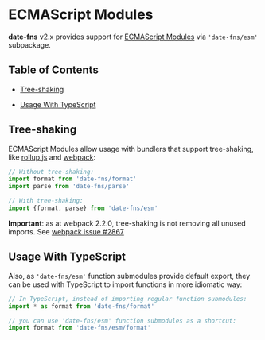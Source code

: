 # ECMAScript Modules


**date-fns** v2.x provides support for
[ECMAScript Modules](http://www.ecma-international.org/ecma-262/6.0/#sec-modules)
via `'date-fns/esm'` subpackage.

## Table of Contents

- [Tree-shaking](#tree-shaking)

- [Usage With TypeScript](#usage-with-typescript)

## Tree-shaking

ECMAScript Modules allow usage with bundlers that support tree-shaking,
like [rollup.js](http://rollupjs.org) and [webpack](https://webpack.js.org):

```javascript
// Without tree-shaking:
import format from 'date-fns/format'
import parse from 'date-fns/parse'

// With tree-shaking:
import {format, parse} from 'date-fns/esm'
```

**Important**: as at webpack 2.2.0, tree-shaking is not removing all unused imports.
See [webpack issue #2867](https://github.com/webpack/webpack/issues/2867)

## Usage With TypeScript

Also, as `'date-fns/esm'` function submodules provide default export,
they can be used with TypeScript to import functions in more idiomatic way:

```typescript
// In TypeScript, instead of importing regular function submodules:
import * as format from 'date-fns/format'

// you can use 'date-fns/esm' function submodules as a shortcut:
import format from 'date-fns/esm/format'
```

